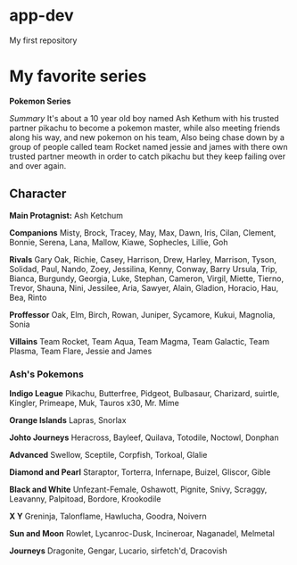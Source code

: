 # app-dev
My first repository
# My favorite series

**Pokemon Series**

*Summary*
It's about a 10 year old boy named Ash Kethum with his trusted partner pikachu to become a pokemon master, while also
meeting friends along his way, and new pokemon on his team, Also being chase down by a group of people called
team Rocket named jessie and james with there own trusted partner meowth in order to catch pikachu but they keep failing
over and over again.

## Character
**Main Protagnist:** Ash Ketchum

**Companions**
Misty, Brock, Tracey, May, Max, Dawn, Iris, Cilan, Clement, Bonnie, Serena, Lana, Mallow, Kiawe, Sophecles, Lillie, Goh

**Rivals**
Gary Oak, Richie, Casey, Harrison, Drew, Harley, Marrison, Tyson, Solidad, Paul, Nando, Zoey, Jessilina, Kenny, Conway, Barry Ursula, Trip, Bianca, Burgundy, Georgia, Luke, Stephan, Cameron, Virgil, Miette, Tierno, Trevor, Shauna, Nini, Jessilee, Aria, Sawyer, Alain, Gladion, Horacio, Hau, Bea, Rinto

**Proffessor**
Oak, Elm, Birch, Rowan, Juniper, Sycamore, Kukui, Magnolia, Sonia

**Villains** Team Rocket, Team Aqua, Team Magma, Team Galactic, Team Plasma, Team Flare, Jessie and James

### Ash's Pokemons

**Indigo League**
Pikachu, Butterfree, Pidgeot, Bulbasaur, Charizard, suirtle, Kingler, Primeape, Muk, Tauros x30, Mr. Mime

**Orange Islands**
Lapras, Snorlax

**Johto Journeys**
Heracross, Bayleef, Quilava, Totodile, Noctowl, Donphan

**Advanced**
Swellow, Sceptile, Corpfish, Torkoal, Glalie

**Diamond and Pearl**
Staraptor, Torterra, Infernape, Buizel, Gliscor, Gible

**Black and White**
Unfezant-Female, Oshawott, Pignite, Snivy, Scraggy, Leavanny, Palpitoad, Bordore, Krookodile

**X Y** Greninja, Talonflame, Hawlucha, Goodra, Noivern

**Sun and Moon** Rowlet, Lycanroc-Dusk, Incineroar, Naganadel, Melmetal

**Journeys** Dragonite, Gengar, Lucario, sirfetch'd, Dracovish

